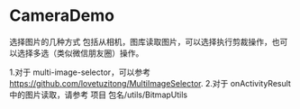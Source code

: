 # CameraDemo
选择图片的几种方式
包括从相机，图库读取图片，可以选择执行剪裁操作，也可以选择多选（类似微信朋友圈）操作。

1.对于 multi-image-selector，可以参考 https://github.com/lovetuzitong/MultiImageSelector.
2.对于 onActivityResult 中的图片读取，请参考 项目 包名/utils/BitmapUtils
